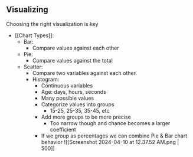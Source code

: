 ## Visualizing

Choosing the right visualization is key

- [[Chart Types]]:
	- Bar:
	    - Compare values against each other
	- Pie:
		- Compare values against the total
	- Scatter:
		- Compare two variables against each other.
	  - Histogram:
	    - Continuous variables
	    - Age: days, hours, seconds
	    - Many possible values
	    - Categorize values into groups
			- 15-25, 25-35, 35-45, etc
	    - Add more groups to be more precise
			- Too narrow though and chance becomes a larger coefficient
	    - If we group as percentages we can combine Pie & Bar chart behavior
      ![[Screenshot 2024-04-10 at 12.37.52 AM.png | 500]]
